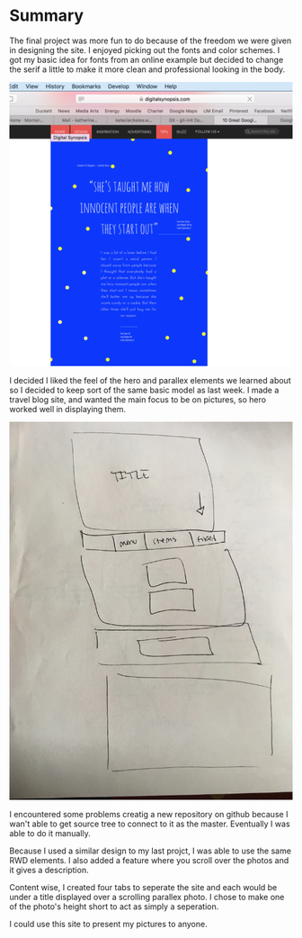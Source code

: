 # Summary

The final project was more fun to do because of the freedom we were given in designing the site. I enjoyed picking out the fonts and color schemes. I got my basic idea for fonts from an online example but decided to change the serif a little to make it more clean and professional looking in the body.

![Image](css/images/fonts.png)

I decided I liked the feel of the hero and parallex elements we learned about so I decided to keep sort of the same basic model as last week.  I made a travel blog site, and wanted the main focus to be on pictures, so hero worked well in displaying them.

![Image](css/images/sketch.jpg)

I encountered some problems creatig a new repository on github because I wan't able to get source tree to connect to it as the master.  Eventually I was able to do it manually.

Because I used a similar design to my last projct, I was able to use the same RWD elements. I also added a feature where you scroll over the photos and it gives a description.

Content wise, I created four tabs to seperate the site and each would be under a title displayed over a scrolling parallex photo. I chose to make one of the photo's height short to act as simply a seperation.

I could use this site to present my pictures to anyone. 
